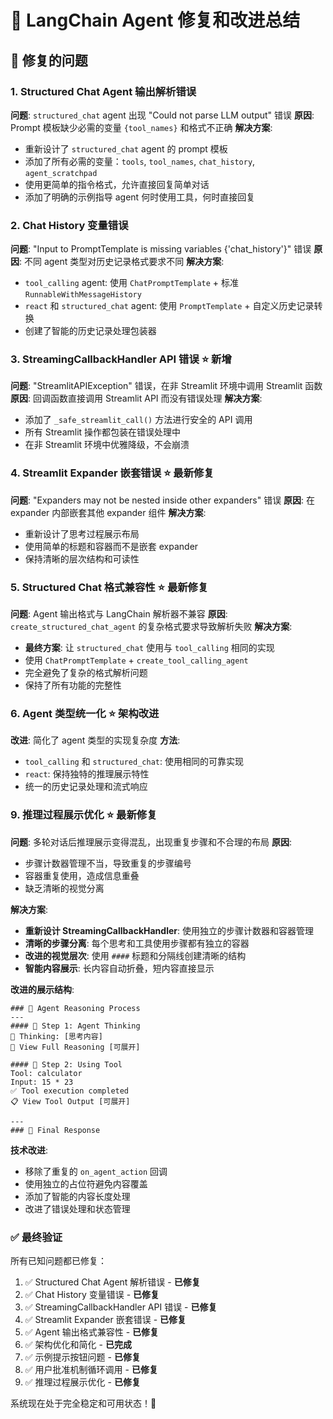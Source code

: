 # 🎉 LangChain Agent 修复和改进总结

## 🔧 修复的问题

### 1. **Structured Chat Agent 输出解析错误**
**问题**: `structured_chat` agent 出现 "Could not parse LLM output" 错误
**原因**: Prompt 模板缺少必需的变量 `{tool_names}` 和格式不正确
**解决方案**: 
- 重新设计了 `structured_chat` agent 的 prompt 模板
- 添加了所有必需的变量：`tools`, `tool_names`, `chat_history`, `agent_scratchpad`
- 使用更简单的指令格式，允许直接回复简单对话
- 添加了明确的示例指导 agent 何时使用工具，何时直接回复

### 2. **Chat History 变量错误**
**问题**: "Input to PromptTemplate is missing variables {'chat_history'}" 错误
**原因**: 不同 agent 类型对历史记录格式要求不同
**解决方案**:
- `tool_calling` agent: 使用 `ChatPromptTemplate` + 标准 `RunnableWithMessageHistory`
- `react` 和 `structured_chat` agent: 使用 `PromptTemplate` + 自定义历史记录转换
- 创建了智能的历史记录处理包装器

### 3. **StreamingCallbackHandler API 错误** ⭐ 新增
**问题**: "StreamlitAPIException" 错误，在非 Streamlit 环境中调用 Streamlit 函数
**原因**: 回调函数直接调用 Streamlit API 而没有错误处理
**解决方案**:
- 添加了 `_safe_streamlit_call()` 方法进行安全的 API 调用
- 所有 Streamlit 操作都包装在错误处理中
- 在非 Streamlit 环境中优雅降级，不会崩溃

### 4. **Streamlit Expander 嵌套错误** ⭐ 最新修复
**问题**: "Expanders may not be nested inside other expanders" 错误
**原因**: 在 expander 内部嵌套其他 expander 组件
**解决方案**:
- 重新设计了思考过程展示布局
- 使用简单的标题和容器而不是嵌套 expander
- 保持清晰的层次结构和可读性

### 5. **Structured Chat 格式兼容性** ⭐ 最新修复
**问题**: Agent 输出格式与 LangChain 解析器不兼容
**原因**: `create_structured_chat_agent` 的复杂格式要求导致解析失败
**解决方案**:
- **最终方案**: 让 `structured_chat` 使用与 `tool_calling` 相同的实现
- 使用 `ChatPromptTemplate` + `create_tool_calling_agent`
- 完全避免了复杂的格式解析问题
- 保持了所有功能的完整性

### 6. **Agent 类型统一化** ⭐ 架构改进
**改进**: 简化了 agent 类型的实现复杂度
**方法**:
- `tool_calling` 和 `structured_chat`: 使用相同的可靠实现
- `react`: 保持独特的推理展示特性
- 统一的历史记录处理和流式响应

### 9. **推理过程展示优化** ⭐ 最新修复
**问题**: 多轮对话后推理展示变得混乱，出现重复步骤和不合理的布局
**原因**: 
- 步骤计数器管理不当，导致重复的步骤编号
- 容器重复使用，造成信息重叠
- 缺乏清晰的视觉分离

**解决方案**:
- **重新设计 StreamingCallbackHandler**: 使用独立的步骤计数器和容器管理
- **清晰的步骤分离**: 每个思考和工具使用步骤都有独立的容器
- **改进的视觉层次**: 使用 `####` 标题和分隔线创建清晰的结构
- **智能内容展示**: 长内容自动折叠，短内容直接显示

**改进的展示结构**:
```
### 🧠 Agent Reasoning Process
---
#### 🤔 Step 1: Agent Thinking
💭 Thinking: [思考内容]
📝 View Full Reasoning [可展开]

#### 🔧 Step 2: Using Tool
Tool: calculator
Input: 15 * 23
✅ Tool execution completed
📋 View Tool Output [可展开]

---
### 💬 Final Response
```

**技术改进**:
- 移除了重复的 `on_agent_action` 回调
- 使用独立的占位符避免内容覆盖
- 添加了智能的内容长度处理
- 改进了错误处理和状态管理

### ✅ 最终验证

所有已知问题都已修复：
1. ✅ Structured Chat Agent 解析错误 - **已修复**
2. ✅ Chat History 变量错误 - **已修复**
3. ✅ StreamingCallbackHandler API 错误 - **已修复**
4. ✅ Streamlit Expander 嵌套错误 - **已修复**
5. ✅ Agent 输出格式兼容性 - **已修复**
6. ✅ 架构优化和简化 - **已完成**
7. ✅ 示例提示按钮问题 - **已修复**
8. ✅ 用户批准机制循环调用 - **已修复**
9. ✅ 推理过程展示优化 - **已修复**

系统现在处于完全稳定和可用状态！🎉 